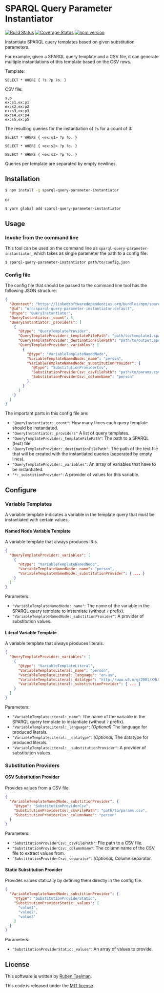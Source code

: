 # SPARQL Query Parameter Instantiator

[![Build Status](https://travis-ci.com/rubensworks/sparql-query-parameter-instantiator.js.svg?branch=master)](https://travis-ci.com/rubensworks/sparql-query-parameter-instantiator.js)
[![Coverage Status](https://coveralls.io/repos/github/rubensworks/sparql-query-parameter-instantiator.js/badge.svg?branch=master)](https://coveralls.io/github/rubensworks/sparql-query-parameter-instantiator.js?branch=master)
[![npm version](https://badge.fury.io/js/sparql-query-parameter-instantiator.svg)](https://www.npmjs.com/package/sparql-query-parameter-instantiator)

Instantiate SPARQL query templates based on given substitution parameters.

For example, given a SPARQL query template and a CSV file,
it can generate multiple instantiations of this template based on the CSV rows.

Template:
```sparql
SELECT * WHERE { ?s ?p ?o. }
```

CSV file:
```csv
s,p
ex:s1,ex:p1
ex:s2,ex:p2
ex:s3,ex:p3
ex:s4,ex:p4
ex:s5,ex:p5
```

The resulting queries for the instantiation of `?s` for a count of 3: 
```text
SELECT * WHERE { <ex:s1> ?p ?o. }

SELECT * WHERE { <ex:s2> ?p ?o. }

SELECT * WHERE { <ex:s3> ?p ?o. }
```

Queries per template are separated by empty newlines.

## Installation

```bash
$ npm install -g sparql-query-parameter-instantiator
```
or
```bash
$ yarn global add sparql-query-parameter-instantiator
```

## Usage

### Invoke from the command line

This tool can be used on the command line as `sparql-query-parameter-instantiator`,
which takes as single parameter the path to a config file:

```bash
$ sparql-query-parameter-instantiator path/to/config.json
```

### Config file

The config file that should be passed to the command line tool has the following JSON structure:

```json
{
  "@context": "https://linkedsoftwaredependencies.org/bundles/npm/sparql-query-parameter-instantiator/^1.0.0/components/context.jsonld",
  "@id": "urn:sparql-query-parameter-instantiator:default",
  "@type": "QueryInstantiator",
  "QueryInstantiator:_count": 5,
  "QueryInstantiator:_providers": [
    {
      "@type": "QueryTemplateProvider",
      "QueryTemplateProvider:_templateFilePath": "path/to/template1.sparql",
      "QueryTemplateProvider:_destinationFilePath": "path/to/output.sparql",
      "QueryTemplateProvider:_variables": [
        {
          "@type": "VariableTemplateNamedNode",
          "VariableTemplateNamedNode:_name": "person",
          "VariableTemplateNamedNode:_substitutionProvider": {
            "@type": "SubstitutionProviderCsv",
            "SubstitutionProviderCsv:_csvFilePath": "path/to/params.csv",
            "SubstitutionProviderCsv:_columnName": "person"
          }
        }
      ]
    }
  ]
}

```

The important parts in this config file are:

* `"QueryInstantiator:_count"`: How many times each query template should be instantiated.
* `"QueryInstantiator:_providers"` A list of query templates.
* `"QueryTemplateProvider:_templateFilePath"`: The path to a SPARQL (text) file.
* `"QueryTemplateProvider:_destinationFilePath"`: The path of the text file that will be created with the instantiated queries (seperated by empty lines).
* `"QueryTemplateProvider:_variables"`: An array of variables that have to be instantiated.
* `"*:_substitionProvider"`: A provider of values for this variable.

## Configure

### Variable Templates

A variable template indicates a variable in the template query that must be instantiated with certain values.

#### Named Node Variable Template

A variable template that always produces IRIs.

```json
{
  "QueryTemplateProvider:_variables": [
    {
      "@type": "VariableTemplateNamedNode",
      "VariableTemplateNamedNode:_name": "person",
      "VariableTemplateNamedNode:_substitutionProvider": { ... }
    }
  ]
}
```

Parameters:

* `"VariableTemplateNamedNode:_name"`: The name of the variable in the SPARQL query template to instantiate (without `?` prefix).
* `"VariableTemplateNamedNode:_substitionProvider"`: A provider of substitution values.

#### Literal Variable Template

A variable template that always produces literals.

```json
{
  "QueryTemplateProvider:_variables": [
    {
      "@type": "VariableTemplateLiteral",
      "VariableTemplateLiteral:_name": "person",
      "VariableTemplateLiteral:_language": "en-us",
      "VariableTemplateLiteral:_datatype": "http://www.w3.org/2001/XMLSchema#number",
      "VariableTemplateLiteral:_substitutionProvider": { ... }
    }
  ]
}
```

Parameters:

* `"VariableTemplateLiteral:_name"`: The name of the variable in the SPARQL query template to instantiate (without `?` prefix).
* `"VariableTemplateLiteral:_language"`: _(Optional)_ The language for produced literals.
* `"VariableTemplateLiteral:__datatype"`: _(Optional)_ The datatype for produced literals.
* `"VariableTemplateLiteral:__substitutionProvider"`: A provider of substitution values.

### Substitution Providers

#### CSV Substitution Provider

Provides values from a CSV file.

```json
{
  "VariableTemplateNamedNode:_substitionProvider": {
    "@type": "SubstitutionProviderCsv",
    "SubstitutionProviderCsv:_csvFilePath": "path/to/params.csv",
    "SubstitutionProviderCsv:_columnName": "person"
  }
}
```

Parameters:

* `"SubstitutionProviderCsv:_csvFilePath"`: File path to a CSV file.
* `"SubstitutionProviderCsv:_columnName"`: The column name of the CSV file to extract values from.
* `"SubstitutionProviderCsv:_separator"`: _(Optional)_ Column separator.

#### Static Substitution Provider

Provides values statically by defining them directly in the config file.

```json
{
  "VariableTemplateNamedNode:_substitionProvider": {
    "@type": "SubstitutionProviderStatic",
    "SubstitutionProviderStatic:_values": [
      "value1",
      "value2",
      "value3"
    ]
  }
}
```

Parameters:

* `"SubstitutionProviderStatic:_values"`: An array of values to provide.

## License

This software is written by [Ruben Taelman](http://rubensworks.net/).

This code is released under the [MIT license](http://opensource.org/licenses/MIT).
